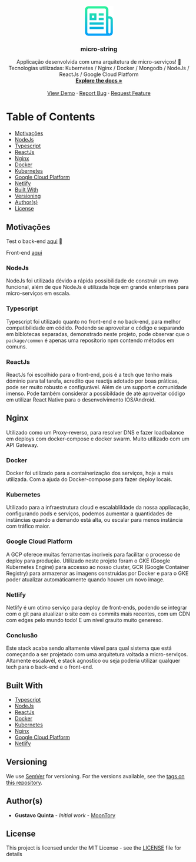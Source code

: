 <!-- PROJECT LOGO -->
<br />
<p align="center">
  <a href="https://github.com/MoonTory/micro-string">
    <img src="assets/logo.png" alt="Logo" width="80" height="80">
  </a>

  <h3 align="center">micro-string</h3>

  <p align="center">
    Applicação desenvolvida com uma arquitetura de micro-serviços! 🚀 Tecnologias utilizadas: Kubernetes / Nginx / Docker / Mongodb / NodeJs / ReactJs / Google Cloud Platform
    <br />
    <a href="https://github.com/MoonTory/micro-string"><strong>Explore the docs »</strong></a>
    <br />
    <br />
    <a href="http://34.95.190.131/">View Demo</a>
    ·
    <a href="https://github.com/MoonTory/micro-string/issues">Report Bug</a>
    ·
    <a href="https://github.com/MoonTory/micro-string/issues">Request Feature</a>
  </p>
</p>

<!-- TABLE OF CONTENTS -->

# Table of Contents

- [Motivações](#moticações)
- [NodeJs](#nodejs)
- [Typescript](#typescript)
- [ReactJs](#reactjs)
- [Nginx](#nginx)
- [Docker](#docker)
- [Kubernetes](#kubernetes)
- [Google Cloud Platform](#google-cloud-platform)
- [Netlify](#netlify)
- [Built With](#built-with)
- [Versioning](#versioning)
- [Author(s)](<#author(s)>)
- [License](#license)

## Motivações

Test o back-end [aqui](http://34.95.154.149:5002/hit) :tada:

Front-end [aqui](http://34.95.190.131/)

### NodeJs

NodeJs foi utilizada dévido a rápida possibilidade de construir um mvp funcional, além de que
NodeJs é utilizada hoje em grande enterprises para micro-serviços em escala.

### Typescript

Typescript foi utilizado quanto no front-end e no back-end, para melhor compatibilidade em
códido. Podendo se aproveitar o código e separando em biblotecas separadas, demonstrado neste
projeto, pode observar que o `package/common` é apenas uma repositorio npm contendo métodos em
comuns.

### ReactJs

ReactJs foi escolhido para o front-end, pois é a tech que tenho mais dóminio para tal tarefa,
acredito que reactjs adotado por boas práticas, pode ser muito robusto e configurável. Além de
um support e comunidade imenso. Pode também considerar a possibildade de até aproveitar código
em utilizar React Native para o desenvolvimento IOS/Android.

## Nginx

Utilizado como um Proxy-reverso, para resolver DNS e fazer loadbalance em deploys com
docker-compose e docker swarm. Muito utilizado com um API Gateway.

### Docker

Docker foi utilizado para a containerização dos serviços, hoje a mais utilizada. Com a ajuda do
Docker-compose para fazer deploy locais.

### Kubernetes

Utilizado para a infraestrutura cloud e escalablildade da nossa appliacação, configurando pods
e serviços, podemos aumentar a quantidades de instâncias quando a demando está alta, ou escalar
para menos instância com tráfico maior.

### Google Cloud Platform

A GCP oferece muitas ferramentas incriveis para facilitar o processo de deploy para produção.
Utilizado neste projeto foram o GKE (Google Kubernetes Engine) para accesso ao nosso cluster,
GCR (Google Container Registry) para armazenar as imagens construidas por Docker e para o GKE
poder atualizar automáticamente quando houver um novo image.

### Netlify

Netlify é um otimo serviço para deploy de front-ends, podendo se integrar com o git para
atualizar o site com os commits mais recentes, com um CDN com edges pelo mundo todo! E um nível
grauito muito genereso.

### Conclusão

Este stack acaba sendo altamente viável para qual sistema que está começando a ser projetado
com uma arquitetura voltada a micro-serviços. Altamente escalavél, e stack agnostico ou seja
poderia utilizar qualquer tech para o back-end e o front-end.

## Built With

- [Typescript](https://www.typescriptlang.org/)
- [NodeJs](https://nodejs.org/en/)
- [ReactJs](https://reactjs.org/)
- [Docker](https://www.docker.com)
- [Kubernetes](https://kubernetes.io/)
- [Nginx](https://www.nginx.com/)
- [Google Cloud Platform](https://cloud.google.com/)
- [Netlify](https://www.netlify.com/)

## Versioning

We use [SemVer](http://semver.org/) for versioning. For the versions available, see the [tags on this repository](https://github.com/MoonTory/micro-string/tags).

## Author(s)

- **Gustavo Quinta** - _Initial work_ - [MoonTory](https://github.com/moontory)

## License

This project is licensed under the MIT License - see the [LICENSE](LICENSE) file for
details
